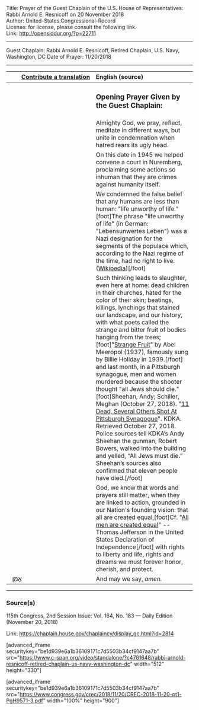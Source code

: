 <html>
<head></head>
<body>
Title: Prayer of the Guest Chaplain of the U.S. House of Representatives: Rabbi Arnold E. Resnicoff on 20 November 2018<br />
Author: United-States.Congressional-Record<br />
License: for license, please consult the following link.<br />
Link: <a href="http://opensiddur.org/?p=22711">http://opensiddur.org/?p=22711</a>
<p />
<hr />

Guest Chaplain: Rabbi Arnold E. Resnicoff, Retired Chaplain, U.S. Navy, Washington, DC
Date of Prayer: 11/20/2018

<hr />

<table style="margin-left: auto;margin-right: auto;" class="draggable">
<thead><tr><th id="x" style="text-align: right;"><a href="/contributing/upload/">Contribute a translation</a></th><th style="text-align: left;">English (source)</th></tr></thead>
<tbody>
<tr><td style="vertical-align:top;" width="46%">
<div class="liturgy"><span lang="he">

</span></div></td>
 
<td style="vertical-align:top;" width="53%">
<div class="english">
<h3>Opening Prayer Given by the Guest Chaplain:</h3>
</div></td></tr>


<tr><td style="vertical-align:top;" width="46%">
<div class="liturgy"><span lang="he">

</span></div></td>
 
<td style="vertical-align:top;" width="53%">
<div class="english">
Almighty God, 
we pray, reflect, meditate in different ways, 
but unite in condemnation when hatred rears its ugly head.
</div></td></tr>


<tr><td style="vertical-align:top;" width="46%">
<div class="liturgy"><span lang="he">

</span></div></td>
 
<td style="vertical-align:top;" width="53%">
<div class="english">
On this date in 1945 
we helped convene a court in Nuremberg, 
proclaiming some actions so inhuman 
that they are crimes against humanity itself.
</div></td></tr>


<tr><td style="vertical-align:top;" width="46%">
<div class="liturgy"><span lang="he">

</span></div></td>
 
<td style="vertical-align:top;" width="53%">
<div class="english">
We condemned the false belief 
that any humans are less than human: 
"life unworthy of life."[foot]The phrase "life unworthy of life" (in German: "Lebensunwertes Leben") was a Nazi designation for the segments of the populace which, according to the Nazi regime of the time, had no right to live. (<a href="https://en.wikipedia.org/wiki/Life_unworthy_of_life">Wikipedia</a>)[/foot]
</div></td></tr>


<tr><td style="vertical-align:top;" width="46%">
<div class="liturgy"><span lang="he">

</span></div></td>
 
<td style="vertical-align:top;" width="53%">
<div class="english">
Such thinking leads to slaughter, 
even here at home: 
dead children in their churches, 
hated for the color of their skin; 
beatings, killings, lynchings 
that stained our landscape, 
and our history, 
with what poets called 
the strange and bitter fruit of bodies hanging from the trees;[foot]"<a href="https://en.wikipedia.org/wiki/Strange_Fruit">Strange Fruit</a>" by Abel Meeropol (1937), famously sung by Billie Holiday in 1939.[/foot]
and last month, 
in a Pittsburgh synagogue, 
men and women murdered 
because the shooter thought "all Jews should die."[foot]Sheehan, Andy; Schiller, Meghan (October 27, 2018). "<a href="https://pittsburgh.cbslocal.com/2018/10/27/heavy-police-presence-near-synagogue-in-squirrel-hill/">11 Dead, Several Others Shot At Pittsburgh Synagogue</a>". KDKA. Retrieved October 27, 2018. Police sources tell KDKA’s Andy Sheehan the gunman, Robert Bowers, walked into the building and yelled, “All Jews must die.” Sheehan’s sources also confirmed that eleven people have died.[/foot]
</div></td></tr>


<tr><td style="vertical-align:top;" width="46%">
<div class="liturgy"><span lang="he">

</span></div></td>
 
<td style="vertical-align:top;" width="53%">
<div class="english">
God, 
we know that words and prayers still matter, 
when they are linked to action, 
grounded in our Nation's founding vision: 
that all are created equal,[foot]Cf. "<a href="https://en.wikipedia.org/wiki/All_men_are_created_equal">All men are created equal</a>" -- Thomas Jefferson in the United States Declaration of Independence[/foot] 
with rights to liberty and life, 
rights and dreams we must forever honor, cherish, and protect.
</div></td></tr>


<tr><td style="vertical-align:top;" width="46%">
<div class="liturgy"><span lang="he">
&nbsp;
אָמֵן׃
</span></div></td>
 
<td style="vertical-align:top;" width="53%">
<div class="english">
And may we say, 
<em>amen.</em>
</div></td></tr>
</tbody></table>

<hr />

<h3>Source(s)</h3>

115th Congress, 2nd Session
Issue: Vol. 164, No. 183 — Daily Edition (November 20, 2018)

Link: <a href="https://chaplain.house.gov/chaplaincy/display_gc.html?id=2814">https://chaplain.house.gov/chaplaincy/display_gc.html?id=2814</a>

[advanced_iframe securitykey="be1d939e6a1b36109171c7d5503b34cf9147aa7b" src="https://www.c-span.org/video/standalone/?c4761648/rabbi-arnold-resnicoff-retired-chaplain-us-navy-washington-dc" width="512" height="330"]

[advanced_iframe securitykey="be1d939e6a1b36109171c7d5503b34cf9147aa7b" src="https://www.congress.gov/crec/2018/11/20/CREC-2018-11-20-pt1-PgH9571-3.pdf" width="100%" height="900"]
</body>
</html>